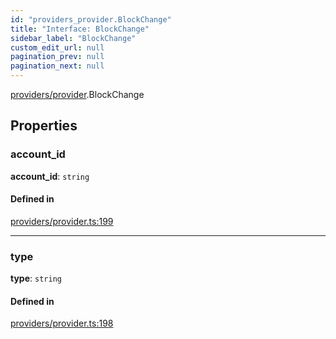 ```yaml
---
id: "providers_provider.BlockChange"
title: "Interface: BlockChange"
sidebar_label: "BlockChange"
custom_edit_url: null
pagination_prev: null
pagination_next: null
---
```


[providers/provider](../modules/providers_provider.md).BlockChange

## Properties

### account\_id

 **account\_id**: `string`

#### Defined in

[providers/provider.ts:199](https://github.com/maxhr/near--near-api-js/blob/87bf3c7e/packages/near-api-js/src/providers/provider.ts#L199)

___

### type

 **type**: `string`

#### Defined in

[providers/provider.ts:198](https://github.com/maxhr/near--near-api-js/blob/87bf3c7e/packages/near-api-js/src/providers/provider.ts#L198)
